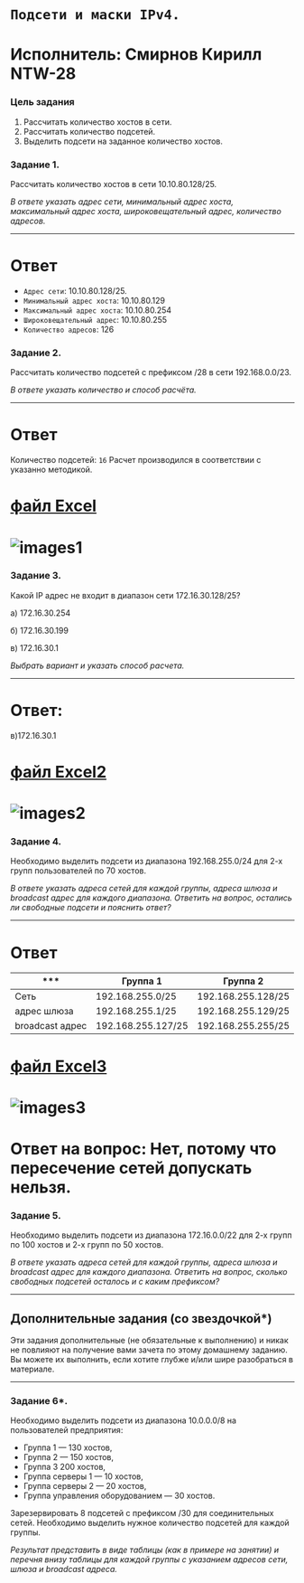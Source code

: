 # `Подсети и маски IPv4.`
# Исполнитель: Смирнов Кирилл NTW-28
### Цель задания

1. Рассчитать количество хостов в сети.
2. Рассчитать количество подсетей.
3. Выделить подсети на заданное количество хостов.



### Задание 1.

Рассчитать количество хостов в сети 10.10.80.128/25. 

*В ответе указать адрес сети, минимальный адрес хоста, максимальный адрес хоста, широковещательный адрес, количество адресов.*

---
# Ответ
- `Адрес сети`: 10.10.80.128/25.
- `Минимальный адрес хоста`: 10.10.80.129
- `Максимальный адрес хоста`: 10.10.80.254
- `Широковещательный адрес`: 10.10.80.255
- `Количество адресов`: 126

### Задание 2.

Рассчитать количество подсетей с префиксом /28 в сети 192.168.0.0/23. 

*В ответе указать количество и способ расчёта.*

---
# Ответ
Количество подсетей: `16`
Расчет производился в соответствии с указанно методикой. 

# [файл Excel]()

# ![images1]()

### Задание 3.

Какой IP адрес не входит в диапазон сети 172.16.30.128/25? 

а) 172.16.30.254

б) 172.16.30.199

в) 172.16.30.1

*Выбрать вариант и указать способ расчета.*

---
# Ответ: 
в)172.16.30.1
# [файл Excel2]()

# ![images2]()

### Задание 4.

Необходимо выделить подсети из диапазона 192.168.255.0/24 для 2-х групп пользователей по 70 хостов. 

*В ответе указать адреса сетей для каждой группы, адреса шлюза и broadcast адрес для каждого диапазона. Ответить на вопрос, остались ли свободные подсети и пояснить ответ?*

---
# Ответ
|***|Группа 1 |Группа  2|
| --- | --- | --- |
| Сеть | 192.168.255.0/25  | 192.168.255.128/25  |
| адрес шлюза | 192.168.255.1/25 | 192.168.255.129/25 |
| broadcast адрес | 192.168.255.127/25 | 192.168.255.255/25 |

# [файл Excel3]()

# ![images3]()

# Ответ на вопрос: Нет, потому что пересечение сетей допускать нельзя. 
### Задание 5.

Необходимо выделить подсети из диапазона 172.16.0.0/22 для 2-х групп по 100 хостов и 2-х групп по 50 хостов. 

*В ответе указать адреса сетей для каждой группы, адреса шлюза и broadcast адрес для каждого диапазона. Ответить на вопрос, сколько свободных подсетей осталось и с каким префиксом?*

---

## Дополнительные задания (со звездочкой*)

Эти задания дополнительные (не обязательные к выполнению) и никак не повлияют на получение вами зачета по этому домашнему заданию. Вы можете их выполнить, если хотите глубже и/или шире разобраться в материале.

---

### Задание 6*.

Необходимо выделить подсети из диапазона 10.0.0.0/8 на пользователей предприятия: 

- Группа 1 — 130 хостов, 
- Группа 2 — 150 хостов, 
- Группа 3 200 хостов, 
- Группа серверы 1 — 10 хостов, 
- Группа серверы 2 — 20 хостов, 
- Группа управления оборудованием — 30 хостов. 

Зарезервировать 8 подсетей с префиксом /30 для соединительных сетей. Необходимо выделить нужное количество подсетей для каждой группы. 

*Результат представить в виде таблицы (как в примере на занятии) и перечня внизу таблицы для каждой группы с указанием адресов сети, шлюза и broadcast адреса.*
